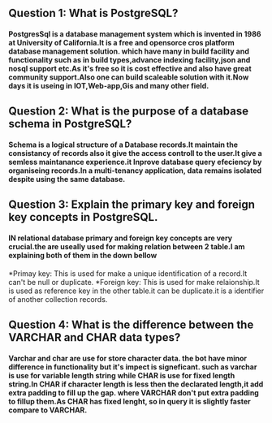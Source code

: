 ## Question 1: What is PostgreSQL?
#### PostgresSql is a database management system which is invented in 1986 at University of California.It is a free and opensorce cros platform database management solution. which have many in build facility and functionality such as in build types,advance indexing facility,json and nosql support etc.As it's free so it is cost effective and also have great community support.Also one can build scaleable solution with it.Now days it is useing in IOT,Web-app,Gis and many other field.


## Question 2: What is the purpose of a database schema in PostgreSQL?
#### Schema is a logical structure of a Database records.It maintain the consistancy of records also it give the access controll to the user.It give a semless maintanance experience.it Inprove database query efeciency by organiseing records.In a multi-tenancy application, data remains isolated despite using the same database.


## Question 3: Explain the primary key and foreign key concepts in PostgreSQL.
#### IN relational database primary and foreign key concepts are very crucial.the are useally used for making relation between 2 table.I am explaining both of them in the down bellow

*Primay key: This is used for make a unique identification of a record.It can't be null or duplicate.
*Foreign key: This is used for make relaionship.It is used as reference key in the other table.it can be duplicate.it is a identifier of another collection records.


## Question 4: What is the difference between the VARCHAR and CHAR data types?
#### Varchar and char are use for store character data. the bot have minor difference in functionality but it's impect is signeficant. such as varchar is use for variable length string while CHAR is use for fixed length string.In CHAR if character length is less then the declarated length,it add extra padding to fill up the gap. where VARCHAR don't put extra padding to fillup them.As CHAR has fixed lenght, so in query it is slightly faster compare to VARCHAR.

